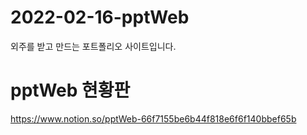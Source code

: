 # 2022-02-16-pptWeb
외주를 받고 만드는 포트폴리오 사이트입니다.


# pptWeb 현황판
https://www.notion.so/pptWeb-66f7155be6b44f818e6f6f140bbef65b
